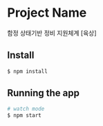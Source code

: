 # Project Name

함정 상태기반 정비 지원체계 [육상]

## Install

```bash
$ npm install
```

## Running the app

```bash
# watch mode
$ npm start
```
